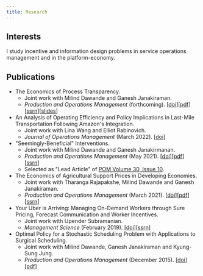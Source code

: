 ```yaml
---
title: Research
---
```


## Interests

I study incentive and information design problems in service operations management and in the platform-economy.

<!-- ## Working Papers -->


## Publications

-   The Economics of Process Transparency.
    -   Joint work with Milind Dawande and Ganesh Janakiraman.
    -   *Production and Operations Management* (forthcoming).  \[[doi](https://doi.org/10.1111/poms.13942)\]\[[pdf](/files/manuscripts/process-transparency.pdf)\]\[[ssrn](https://papers.ssrn.com/sol3/papers.cfm?abstract_id=3715037)\]\[[slides](/files/slides/process-transparency.pdf)\]
-   An Analysis of Operating Efficiency and Policy Implications in Last-Mile Transportation Following Amazon's Integration.
    -   Joint work with Lina Wang and Elliot Rabinovich.
    -   *Journal of Operations Management* (March 2022). \[[doi](https://onlinelibrary.wiley.com/doi/full/10.1002/joom.1172)\]
-   "Seemingly-Beneficial" Interventions.
    -   Joint work with Milind Dawande and Ganesh Janakirmanan.
    -   *Production and Operations Management* (May 2021). \[[doi](https://onlinelibrary.wiley.com/doi/abs/10.1111/poms.13457)\]\[[pdf](/files/manuscripts/seemingly-beneficial-interventions.pdf)\]\[[ssrn](https://papers.ssrn.com/sol3/papers.cfm?abstract_id=3416634)\]
    -   Selected as "Lead Article" of [POM Volume 30, Issue 10](https://onlinelibrary.wiley.com/toc/19375956/2021/30/10).
-   The Economics of Agricultural Support Prices in Developing Economies.
    -   Joint work with Tharanga Rajapakshe, Milind Dawande and Ganesh Janakiraman.
    -   *Production and Operations Management* (March 2021). \[[doi](https://onlinelibrary.wiley.com/doi/10.1111/poms.13416)\]\[[pdf](/files/manuscripts/gsp.pdf)\]\[[ssrn](https://papers.ssrn.com/sol3/papers.cfm?abstract_id=3103334)\]
-   Your Uber is Arriving: Managing On-Demand Workers through Sure Pricing, Forecast Communication and Worker Incentives.
    -   Joint work with Upender Subramanian.
    -   *Management Science* (February 2019). \[[doi](https://pubsonline.informs.org/doi/10.1287/mnsc.2018.3050)\]\[[ssrn](https://papers.ssrn.com/sol3/papers.cfm?abstract_id=2895227)\]
-   Optimal Policy for a Stochastic Scheduling Problem with Applications to Surgical Scheduling.
    -   Joint work with Milind Dawande, Ganesh Janakiraman and Kyung-Sung Jung.
    -   *Production and Operations Management* (December 2015). \[[doi](https://onlinelibrary.wiley.com/doi/abs/10.1111/poms.12538)\]\[[pdf](/files/manuscripts/stochastic-scheduling.pdf)\]

